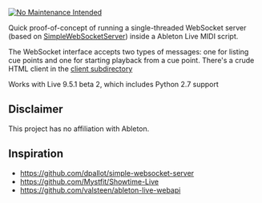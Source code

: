 [![No Maintenance Intended](http://unmaintained.tech/badge.svg)](http://unmaintained.tech/)

Quick proof-of-concept of running a single-threaded WebSocket server (based on [SimpleWebSocketServer](https://github.com/dpallot/simple-websocket-server/)) inside a Ableton Live MIDI script.

The WebSocket interface accepts two types of messages: one for listing cue points and one for starting playback from a cue point. There's a crude HTML client in the [client subdirectory](client)

Works with Live 9.5.1 beta 2, which includes Python 2.7 support

## Disclaimer

This project has no affiliation with Ableton.

## Inspiration

- https://github.com/dpallot/simple-websocket-server
- https://github.com/Mystfit/Showtime-Live
- https://github.com/valsteen/ableton-live-webapi
